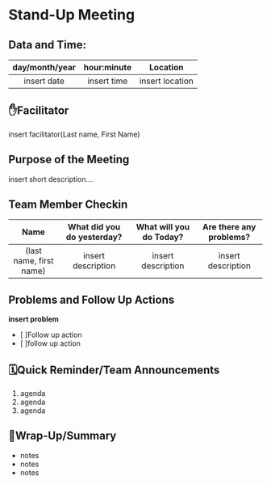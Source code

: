 # Stand-Up Meeting

## Data and Time:
| day/month/year | hour:minute | Location |
| :---: | :---: | :---: |
|insert date| insert time | insert location |

## ✋Facilitator
insert facilitator(Last name, First Name)

## Purpose of the Meeting
insert short description....

## Team Member Checkin

| Name | What did you do yesterday? | What will you do Today? | Are there any problems? |
| :---: | :---: | :---: | :---: |
| (last name, first name) |insert description| insert description | insert description |

## Problems and Follow Up Actions
**insert problem**
- [ ]Follow up action
- [ ]follow up action

## 🗓️Quick Reminder/Team Announcements
1. agenda
2. agenda
3. agenda

## 📝Wrap-Up/Summary
- notes
- notes
- notes
